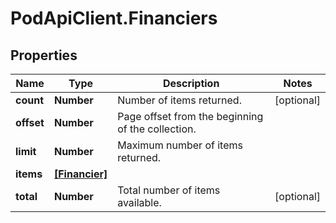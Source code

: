 # PodApiClient.Financiers

## Properties

Name | Type | Description | Notes
------------ | ------------- | ------------- | -------------
**count** | **Number** | Number of items returned. | [optional] 
**offset** | **Number** | Page offset from the beginning of the collection. | 
**limit** | **Number** | Maximum number of items returned. | 
**items** | [**[Financier]**](Financier.md) |  | 
**total** | **Number** | Total number of items available. | [optional] 


